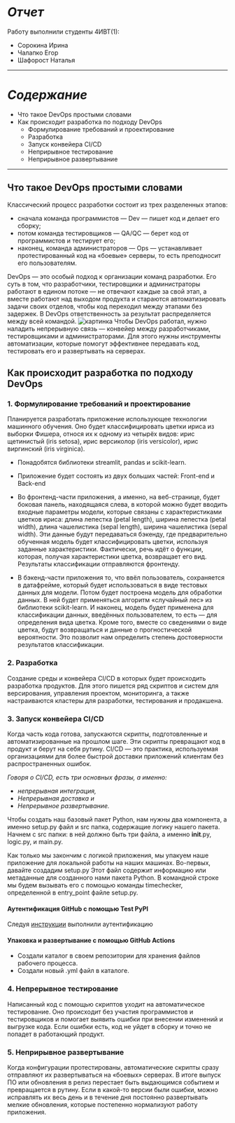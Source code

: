 # *Отчет*
Работу выполнили студенты 4ИВТ(1):
- Сорокина Ирина
- Чалапко Егор
- Шафорост Наталья 
---
# *Содержание*
- Что такое DevOps простыми словами
- Как происходит разработка по подходу DevOps
  - Формулирование требований и проектирование
  - Разработка
  - Запуск конвейера CI/CD
  - Неприрывное тестирование
  - Неприрывное развертывание
---
## Что такое DevOps простыми словами ###
Классический процесс разработки состоит из трех разделенных этапов:
  - сначала команда программистов — Dev — пишет код и делает его сборку;
  - потом команда тестировщиков — QA/QC — берет код от программистов и тестирует его;
  - наконец, команда администраторов — Ops — устанавливает протестированный код на «боевые» серверы, то есть преподносит его пользователям.

DevOps — это особый подход к организации команд разработки. Его суть в том, что разработчики, тестировщики и администраторы работают в едином потоке — не отвечают каждые за свой этап, а вместе работают над выходом продукта и стараются автоматизировать задачи своих отделов, чтобы код переходил между этапами без задержек. В DevOps ответственность за результат распределяется между всей командой.
![картинка](https://i0.wp.com/mcsjournal.ru/wp-content/uploads/2021/02/Razrabotka.png?w=1200&ssl=1)
Чтобы DevOps работал, нужно наладить непрерывную связь — конвейер между разработчиками, тестировщиками и администраторами. Для этого нужны инструменты автоматизации, которые помогут эффективнее передавать код, тестировать его и развертывать на серверах.
## Как происходит разработка по подходу DevOps
### 1. Формулирование требований и проектирование
Планируется разработать приложение использующее технологии машинного обучения. Оно будет классифицировать цветки ириса из выборки Фишера, относя их к одному из четырёх видов: ирис щетинистый (iris setosa), ирис версиколор (iris versicolor), ирис виргинский (iris virginica).
- Понадобятся библиотеки streamlit, pandas и scikit-learn.
- Приложение будет состоять из двух больших частей: Front-end и Back-end
- Во фронтенд-части приложения, а именно, на веб-странице, будет боковая панель, находящаяся слева, в которой можно будет вводить входные параметры модели, которые связаны с характеристиками цветков ириса: длина лепестка (petal length), ширина лепестка (petal width), длина чашелистика (sepal length), ширина чашелистика (sepal width). Эти данные будут передаваться бэкенду, где предварительно обученная модель будет классифицировать цветки, используя заданные характеристики. Фактически, речь идёт о функции, которая, получая характеристики цветка, возвращает его вид. Результаты классификации отправляются фронтенду.

- В бэкенд-части приложения то, что ввёл пользователь, сохраняется в датафрейме, который будет использоваться в виде тестовых данных для модели. Потом будет построена модель для обработки данных. В ней будет применяться алгоритм «случайный лес» из библиотеки scikit-learn. И наконец, модель будет применена для классификации данных, введённых пользователем, то есть — для определения вида цветка. Кроме того, вместе со сведениями о виде цветка, будут возвращаться и данные о прогностической вероятности. Это позволит нам определить степень достоверности результатов классификации.

### 2. Разработка
Создание среды и конвейера CI/CD в которых будет происходить разработка продуктов.
Для этого пишется ряд скриптов и систем для версирования, управления проектом, мониторинга, а также настраиваются кластеры для разработки, тестирования и продакшена. 
### 3. Запуск конвейера CI/CD
Когда часть кода готова, запускаются скрипты, подготовленные и автоматизированные на прошлом шаге. Эти скрипты превращают код в продукт и берут на себя рутину. 
CI/CD — это практика, используемая организациями для более быстрой доставки приложений клиентам без распространенных ошибок.

*Говоря о CI/CD, есть три основных фразы, а именно:*

- *непрерывная интеграция,*
- *Непрерывная доставка и*
- *Непрерывное развертывание.*

Чтобы создать наш базовый пакет Python, нам нужны два компонента, а именно setup.py файл и src папка, содержащие логику нашего пакета.
Начнем с src папки: в ней должно быть три файла, а именно __init__.py, logic.py, и main.py.

Как только мы закончим с логикой приложения, мы упакуем наше приложение для локальной работы на наших машинах. Во-первых, давайте создадим setup.py
Этот файл содержит информацию или метаданные для созданного нами пакета Python. В командной строке мы будем вызывать его с помощью команды timechecker, определенной в entry_point файле setup.py.
#### Аутентификация GitHub с помощью Test PyPI
Следуя [инструкции](https://www.section.io/engineering-education/setting-up-cicd-for-python-packages-using-github-actions/#prerequisites) выполнили аутентификацию

#### Упаковка и развертывание с помощью GitHub Actions
- Создали каталог в своем репозитории для хранения файлов рабочего процесса.
- Создали новый .yml файл в каталоге.

### 4. Непрерывное тестирование
Написанный код с помощью скриптов уходит на автоматическое тестирование. Оно происходит без участия программистов и тестировщиков и помогает выявить ошибки при внесении изменений и выгрузке кода. Если ошибки есть, код не уйдет в сборку и точно не попадет в работающий продукт.
### 5. Неприрывное развертывание
Когда конфигурации протестированы, автоматические скрипты сразу отправляют их развертываться на «боевых» серверах. В итоге выпуск ПО или обновления в релиз перестает быть выдающимся событием и превращается в рутину. Если в какой-то версии были ошибки, можно исправлять их весь день и в течение дня постоянно развертывать мелкие обновления, которые постепенно нормализуют работу приложения.
